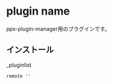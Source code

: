 # plugin name

ppx-plugin-manager用のプラグインです。  

## インストール

\_pluginlist

```text
remote ''
```
<!-- remote '<plugin-name>' [{branch: <branch-name>, commit: <commit-hash>}] -->

